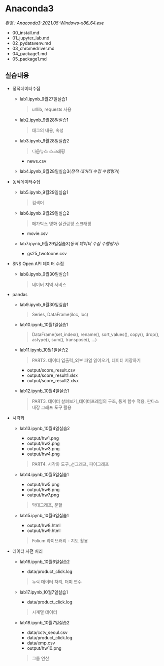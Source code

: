 # Anaconda3

*환경 : Anaconda3-2021.05-Windows-x86_64.exe*

* 00_install.md
* 01_jupyter_lab.md
* 02_pydatavenv.md
* 03_chromedriver.md
* 04_package1.md
* 05_package1.md





## 실습내용

* 정적데이터수집
  * lab1.ipynb_9월27일실습1
  
    > urllib, requests 사용
  
  * lab2.ipynb_9월28일실습1
  
    > 태그의 내용, 속성
  
  * lab3.ipynb_9월28일실습2
  
    > 다음뉴스 스크래핑
  
    * news.csv
  
  * lab4.ipynb_9월28일실습3(*정적 데이터 수집 수행평가*)
  
* 동적데이터수집
  * lab5.ipynb_9월29일실습1
  
    > 검색어
  
  * lab6.ipynb_9월29일실습2
  
    > 메가박스 영화 실관람평 스크래핑
  
    * movie.csv
  
  * lab7.ipynb_9월29일실습3(*동적 데이터 수집 수행평가*)
    * gs25_twotoone.csv
  
* SNS Open API 데이터 수집
  * lab8.ipynb_9월30일실습1
  
    > 네이버 지역 서비스
  
* pandas
  * lab9.ipynb_9월30일실습1
  
    > Series, DataFrame(iloc, loc)
  
  * lab10.ipynb_10월1일실습1
  
    > DataFrame(set_index(), rename(), sort_values(), copy(), drop(), astype(), sum(), transpose(), ...)
  
  * lab11.ipynb_10월1일실습2
  
    > PART2. 데이터 입출력_외부 파일 읽어오기, 데이터 저장하기
  
    * output/score_result.csv
    * output/score_result1.xlsx
    * output/score_result2.xlsx
    
  * lab12.ipynb_10월4일실습1
  
    > PART3. 데이터 살펴보기_데이터프레임의 구조, 통계 함수 적용, 판다스 내장 그래프 도구 활용
  
* 시각화

  * lab13.ipynb_10월4일실습2

    * output/hw1.png
    * output/hw2.png
    * output/hw3.png
    * output/hw4.png
    
    > PART4. 시각화 도구_선그래프, 파이그래프
    
  * lab14.ipynb_10월5일실습1
  
    * output/hw5.png
    * output/hw6.png
    * output/hw7.png
  
    > 막대그래프, 분할
  
  * lab15.ipynb_10월6일실습1
  
    * output/hw8.html
    * output/hw9.html
  
    > Folium 라이브러리 - 지도 활용
  
* 데이터 사전 처리

  * lab16.ipynb_10월6일실습2

    * data/product_click.log

    > 누락 데이터 처리, 더미 변수
    
  * lab17.ipynb_10월7일실습1

    * data/product_click.log

    > 시계열 데이터

  * lab18.ipynb_10월7일실습2

    * data/cctv_seoul.csv
    * data/product_click.log
    * data/emp.csv
    * output/hw10.png

    > 그룹 연산

